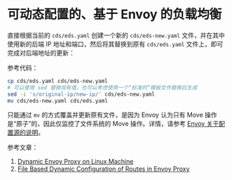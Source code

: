 
# 可动态配置的、基于 Envoy 的负载均衡

直接根据当前的 `cds/eds.yaml` 创建一个新的 `cds/eds-new.yaml` 文件，并在其中使用新的后端 IP 地址和端口，然后将其替换到原有 `cds/eds.yaml` 文件上，即可完成对后端地址的更新：

参考代码：

```sh
cp cds/eds.yaml cds/eds-new.yaml
# 可以使用 sed 替换现有值，也可以考虑使用一个“标准的”模板文件替换后生成
sed -i 's/original-ip/new-ip/' cds/eds-new.yaml
mv cds/eds-new.yaml cds/eds.yaml
```

只能通过 `mv` 的方式覆盖并更新原有文件，是因为 Envoy 认为只有 Move 操作是“原子”的，因此仅监控了文件系统的 Move 操作。详情，请参考 [Envoy 关于配置源的说明](https://www.envoyproxy.io/docs/envoy/latest/api-v3/config/core/v3/config_source.proto#config-core-v3-configsource)。

参考文章：

1. [Dynamic Envoy Proxy on Linux Machine](https://medium.com/cstech/dynamic-envoy-proxy-on-linux-machine-25ccf8b159be)
2. [File Based Dynamic Configuration of Routes in Envoy Proxy](https://medium.com/grensesnittet/file-based-dynamic-configuration-of-routes-in-envoy-proxy-6234dae968d2)

